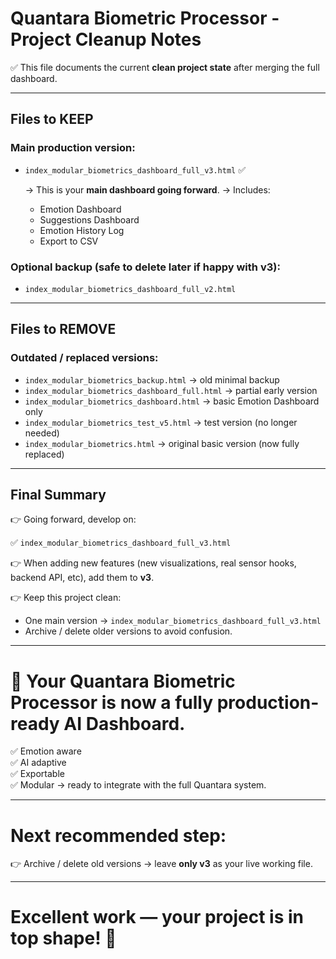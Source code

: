 
# Quantara Biometric Processor - Project Cleanup Notes

✅ This file documents the current **clean project state** after merging the full dashboard.

---

## Files to KEEP

### Main production version:

- `index_modular_biometrics_dashboard_full_v3.html` ✅

  → This is your **main dashboard going forward**.
  → Includes:
    - Emotion Dashboard
    - Suggestions Dashboard
    - Emotion History Log
    - Export to CSV

### Optional backup (safe to delete later if happy with v3):

- `index_modular_biometrics_dashboard_full_v2.html`

---

## Files to REMOVE

### Outdated / replaced versions:

- `index_modular_biometrics_backup.html` → old minimal backup
- `index_modular_biometrics_dashboard_full.html` → partial early version
- `index_modular_biometrics_dashboard.html` → basic Emotion Dashboard only
- `index_modular_biometrics_test_v5.html` → test version (no longer needed)
- `index_modular_biometrics.html` → original basic version (now fully replaced)

---

## Final Summary

👉 Going forward, develop on:

✅ `index_modular_biometrics_dashboard_full_v3.html`

👉 When adding new features (new visualizations, real sensor hooks, backend API, etc), add them to **v3**.

👉 Keep this project clean:

- One main version → `index_modular_biometrics_dashboard_full_v3.html`
- Archive / delete older versions to avoid confusion.

---

# 🚀 Your Quantara Biometric Processor is now a fully production-ready AI Dashboard.

✅ Emotion aware  
✅ AI adaptive  
✅ Exportable  
✅ Modular → ready to integrate with the full Quantara system.

---

# Next recommended step:

👉 Archive / delete old versions → leave **only v3** as your live working file.

---

# Excellent work — your project is in top shape! 🚀
